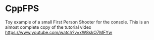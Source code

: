 # CppFPS

Toy example of a small First Person Shooter for the console. This is an almost complete copy of the tutorial video https://www.youtube.com/watch?v=xW8skO7MFYw
